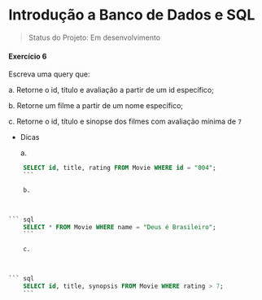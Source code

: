 # Introdução a Banco de Dados e SQL

> Status do Projeto: Em desenvolvimento

<h4>Exercício 6</h4>

Escreva uma query que:

a. Retorne o id, título e avaliação a partir de um id específico; 

b. Retorne um filme a partir de um nome específico; 

c. Retorne o id, título e sinopse dos filmes com avaliação mínima de `7`
* Dicas

    a. 

    

``` sql
    SELECT id, title, rating FROM Movie WHERE id = "004";
    ```

    b. 

    

``` sql
    SELECT * FROM Movie WHERE name = "Deus é Brasileiro";
    ```

    c.

    

``` sql
    SELECT id, title, synopsis FROM Movie WHERE rating > 7;
    ```

